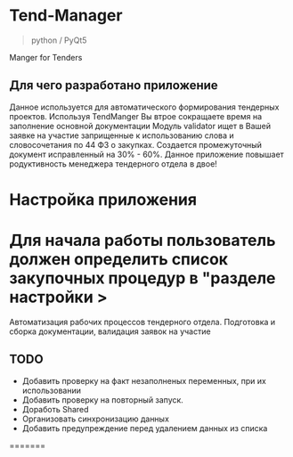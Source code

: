 # Tend-Manager
> python / PyQt5


Manger for Tenders

## Для чего разработано приложение
Данное используется для автоматического формирования тендерных проектов. 
Используя TendManger Вы втрое сокращаете время на заполнение основной документации
Модуль validator ищет в Вашей заявке на участие заприщенные к использованию слова и словосочетания
по 44 ФЗ о закупках. Создается промежуточный документ исправленный на 30% - 60%.
Данное приложение повышает родуктивность менеджера тендерного отдела в двое!

# Настройка приложения
Для начала работы пользователь должен определить список закупочных процедур в "разделе настройки > 
=======
Автоматизация рабочих процессов тендерного отдела. Подготовка и сборка документации, валидация заявок на участие

  
## TODO
  * Добавить проверку на факт незаполненых переменных, при их использовании
  * Добавить проверку на повторный запуск.
  * Доработь Shared
  * Организовать синхронизацию данных
  * Добавить предупреждение перед удалением данных из списка

=======
  


